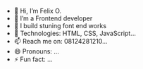 - 👋 Hi, I’m Felix O.
- 👀 I’m a Frontend developer
- 🌱 I build stuning font end works
- 💞️ Technologies: HTML, CSS, JavaScript...
- 📫 Reach me on: 08124281210...
- 😄 Pronouns: ...
- ⚡ Fun fact: ...

<!---
Dev-Felix-O/Dev-Felix-O is a ✨ special ✨ repository because its `README.md` (this file) appears on your GitHub profile.
You can click the Preview link to take a look at your changes.
--->
